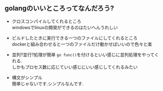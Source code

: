 ## golangのいいところってなんだろう?

- クロスコンパイルしてくれるところ  
windowsでlinuxの開発ができるのはたいへんうれしい

- ビルドしたときに実行できる一つのファイルにしてくれるところ  
dockerと組み合わせると一つのファイルだけ動かせばいいので色々と楽

- 並列?並行?処理が簡単
`go func()`を付けるといい感じに並列処理をやってくれる.  
しかもプロセス数に応じていい感じにいい感じしてくれるみたい

- 構文がシンプル  
簡単じゃないです.シンプルなんです.
